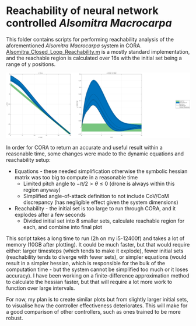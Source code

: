 # Reachability of neural network controlled _Alsomitra Macrocarpa_
 
This folder contains scripts for performing reachability analysis of the aforementioned _Alsomitra Macrocarpa_ system in CORA. [Alsomitra_Closed_Loop_Reachability.m](https://github.com/ckessler2/phd/blob/main/Alsomitra_NNCS/Reachability/Alsomitra_Closed_Loop_Reachability.m) is a mostly standard implementation, and the reachable region is calculated over 16s with the initial set being a range of y positions.

<p align="center"> 
 <img src="https://github.com/ckessler2/phd/blob/main/Alsomitra_NNCS/Reachability/Reach_8_01.png" width="1250" class="center" />
</p>

In order for CORA to return an accurate and useful result within a reasonable time, some changes were made to the dynamic equations and reachability setup:
- Equations - these needed simplification otherwise the symbolic hessian matrix was too big to compute in a reasonable time
    - Limited pitch angle to $-\pi/2 > \theta \leq 0$ (drone is always within this region anyway)
    - Simplified angle-of-attack definition to not include CoV/CoM discrepancy (has negligible effect given the system dimensions)
- Reachability - the initial set is too large to run through CORA, and it explodes after a few seconds
    - Divided initial set into 8 smaller sets, calculate reachable region for each, and combine into final plot
 
This script takes a long time to run (2h on my i5-12400f) and takes a lot of memory (10GB after plotting). It could be much faster, but that would require either: larger timesteps (which tends to make it explode), fewer initial sets (reachability tends to diverge with fewer sets), or simpler equations (would result in a simpler hessian, which is responsible for the bulk of the computation time - but the system cannot be simplified too much or it loses accuracy). I have been working on a finite-difference approximation method to calculate the hessian faster, but that will require a lot more work to function over large intervals.

For now, my plan is to create similar plots but from slightly larger initial sets, to visualise how the controller effectiveness deteriorates. This will make for a good comparison of other controllers, such as ones trained to be more robust.
